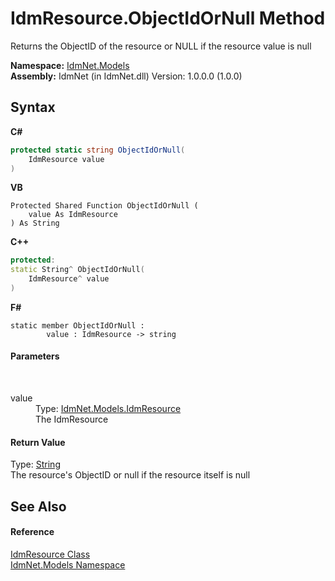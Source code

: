 # IdmResource.ObjectIdOrNull Method 
 

Returns the ObjectID of the resource or NULL if the resource value is null

**Namespace:**&nbsp;<a href="N_IdmNet_Models">IdmNet.Models</a><br />**Assembly:**&nbsp;IdmNet (in IdmNet.dll) Version: 1.0.0.0 (1.0.0)

## Syntax

**C#**<br />
``` C#
protected static string ObjectIdOrNull(
	IdmResource value
)
```

**VB**<br />
``` VB
Protected Shared Function ObjectIdOrNull ( 
	value As IdmResource
) As String
```

**C++**<br />
``` C++
protected:
static String^ ObjectIdOrNull(
	IdmResource^ value
)
```

**F#**<br />
``` F#
static member ObjectIdOrNull : 
        value : IdmResource -> string 

```


#### Parameters
&nbsp;<dl><dt>value</dt><dd>Type: <a href="T_IdmNet_Models_IdmResource">IdmNet.Models.IdmResource</a><br />The IdmResource</dd></dl>

#### Return Value
Type: <a href="http://msdn2.microsoft.com/en-us/library/s1wwdcbf" target="_blank">String</a><br />The resource's ObjectID or null if the resource itself is null

## See Also


#### Reference
<a href="T_IdmNet_Models_IdmResource">IdmResource Class</a><br /><a href="N_IdmNet_Models">IdmNet.Models Namespace</a><br />